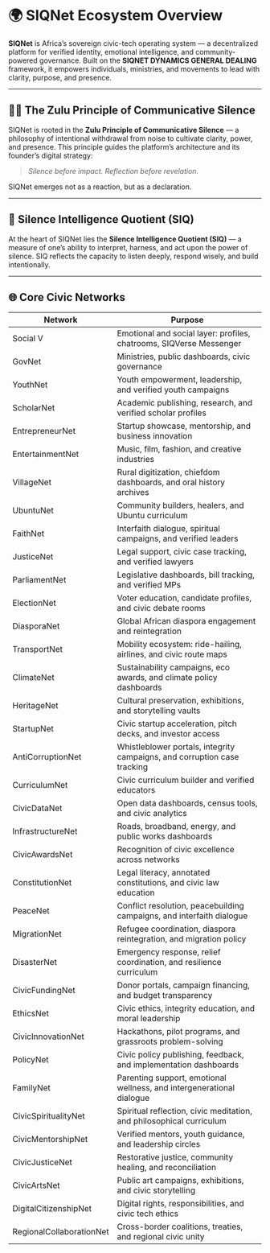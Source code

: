 # 🌍 SIQNet Ecosystem Overview

**SIQNet** is Africa’s sovereign civic-tech operating system — a decentralized platform for verified identity, emotional intelligence, and community-powered governance. Built on the **SIQNET DYNAMICS GENERAL DEALING** framework, it empowers individuals, ministries, and movements to lead with clarity, purpose, and presence.

---

## 🧘🏿 The Zulu Principle of Communicative Silence

SIQNet is rooted in the **Zulu Principle of Communicative Silence** — a philosophy of intentional withdrawal from noise to cultivate clarity, power, and presence. This principle guides the platform’s architecture and its founder’s digital strategy:

> *Silence before impact. Reflection before revelation.*

SIQNet emerges not as a reaction, but as a declaration.

---

## 🧠 Silence Intelligence Quotient (SIQ)

At the heart of SIQNet lies the **Silence Intelligence Quotient (SIQ)** — a measure of one’s ability to interpret, harness, and act upon the power of silence. SIQ reflects the capacity to listen deeply, respond wisely, and build intentionally.

---

## 🌐 Core Civic Networks

| Network                   | Purpose                                                                 |
|---------------------------|-------------------------------------------------------------------------|
| Social V                  | Emotional and social layer: profiles, chatrooms, SIQVerse Messenger     |
| GovNet                    | Ministries, public dashboards, civic governance                         |
| YouthNet                  | Youth empowerment, leadership, and verified youth campaigns             |
| ScholarNet                | Academic publishing, research, and verified scholar profiles            |
| EntrepreneurNet           | Startup showcase, mentorship, and business innovation                   |
| EntertainmentNet          | Music, film, fashion, and creative industries                           |
| VillageNet                | Rural digitization, chiefdom dashboards, and oral history archives      |
| UbuntuNet                 | Community builders, healers, and Ubuntu curriculum                      |
| FaithNet                  | Interfaith dialogue, spiritual campaigns, and verified leaders          |
| JusticeNet                | Legal support, civic case tracking, and verified lawyers                |
| ParliamentNet             | Legislative dashboards, bill tracking, and verified MPs                 |
| ElectionNet               | Voter education, candidate profiles, and civic debate rooms             |
| DiasporaNet               | Global African diaspora engagement and reintegration                    |
| TransportNet              | Mobility ecosystem: ride-hailing, airlines, and civic route maps        |
| ClimateNet                | Sustainability campaigns, eco awards, and climate policy dashboards     |
| HeritageNet               | Cultural preservation, exhibitions, and storytelling vaults             |
| StartupNet                | Civic startup acceleration, pitch decks, and investor access            |
| AntiCorruptionNet         | Whistleblower portals, integrity campaigns, and corruption case tracking|
| CurriculumNet             | Civic curriculum builder and verified educators                         |
| CivicDataNet              | Open data dashboards, census tools, and civic analytics                 |
| InfrastructureNet         | Roads, broadband, energy, and public works dashboards                   |
| CivicAwardsNet            | Recognition of civic excellence across networks                         |
| ConstitutionNet           | Legal literacy, annotated constitutions, and civic law education        |
| PeaceNet                  | Conflict resolution, peacebuilding campaigns, and interfaith dialogue   |
| MigrationNet              | Refugee coordination, diaspora reintegration, and migration policy      |
| DisasterNet               | Emergency response, relief coordination, and resilience curriculum      |
| CivicFundingNet           | Donor portals, campaign financing, and budget transparency              |
| EthicsNet                 | Civic ethics, integrity education, and moral leadership                 |
| CivicInnovationNet        | Hackathons, pilot programs, and grassroots problem-solving              |
| PolicyNet                 | Civic policy publishing, feedback, and implementation dashboards        |
| FamilyNet                 | Parenting support, emotional wellness, and intergenerational dialogue   |
| CivicSpiritualityNet      | Spiritual reflection, civic meditation, and philosophical curriculum    |
| CivicMentorshipNet        | Verified mentors, youth guidance, and leadership circles                |
| CivicJusticeNet           | Restorative justice, community healing, and reconciliation              |
| CivicArtsNet              | Public art campaigns, exhibitions, and civic storytelling               |
| DigitalCitizenshipNet     | Digital rights, responsibilities, and civic tech ethics                 |
| RegionalCollaborationNet  | Cross-border coalitions, treaties, and regional civic unity             |

